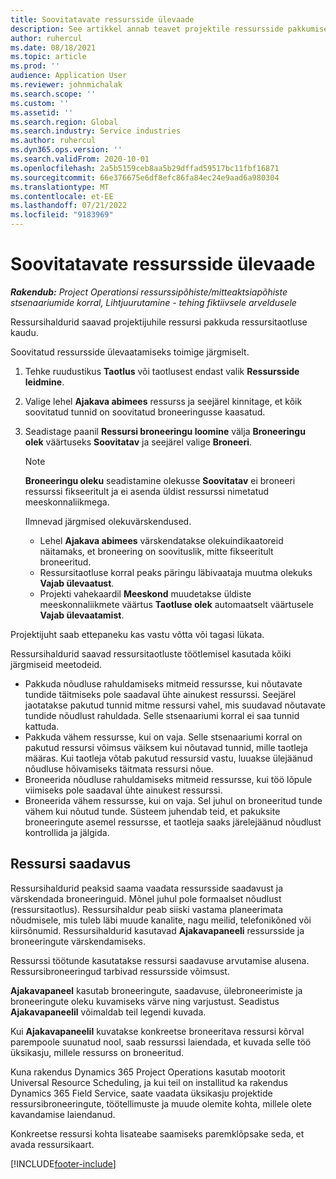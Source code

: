 ```yaml
---
title: Soovitatavate ressursside ülevaade
description: See artikkel annab teavet projektile ressursside pakkumise kohta.
author: ruhercul
ms.date: 08/18/2021
ms.topic: article
ms.prod: ''
audience: Application User
ms.reviewer: johnmichalak
ms.search.scope: ''
ms.custom: ''
ms.assetid: ''
ms.search.region: Global
ms.search.industry: Service industries
ms.author: ruhercul
ms.dyn365.ops.version: ''
ms.search.validFrom: 2020-10-01
ms.openlocfilehash: 2a5b5159ceb8aa5b29dffad59517bc11fbf16871
ms.sourcegitcommit: 66e376675e6df8efc86fa84ec24e9aad6a980304
ms.translationtype: MT
ms.contentlocale: et-EE
ms.lasthandoff: 07/21/2022
ms.locfileid: "9183969"
---
```

# <a name="review-proposed-resources"></a>Soovitatavate ressursside ülevaade

_**Rakendub:** Project Operationsi ressurssipõhiste/mitteaktsiapõhiste stsenaariumide korral,  Lihtjuurutamine - tehing fiktiivsele arveldusele_

Ressursihaldurid saavad projektijuhile ressursi pakkuda ressursitaotluse kaudu.

Soovitatud ressursside ülevaatamiseks toimige järgmiselt.

1. Tehke ruudustikus **Taotlus** või taotlusest endast valik **Ressursside leidmine**.
2. Valige lehel **Ajakava abimees** ressurss ja seejärel kinnitage, et kõik soovitatud tunnid on soovitatud broneeringusse kaasatud.
3. Seadistage paanil **Ressursi broneeringu loomine** välja **Broneeringu olek** väärtuseks **Soovitatav** ja seejärel valige **Broneeri**.

    > [!NOTE]
    > **Broneeringu oleku** seadistamine olekusse **Soovitatav** ei broneeri ressurssi fikseeritult ja ei asenda üldist ressurssi nimetatud meeskonnaliikmega.

    Ilmnevad järgmised olekuvärskendused.

    - Lehel **Ajakava abimees** värskendatakse olekuindikaatoreid näitamaks, et broneering on soovituslik, mitte fikseeritult broneeritud.
    - Ressursitaotluse korral peaks päringu läbivaataja muutma olekuks **Vajab ülevaatust**.
    - Projekti vahekaardil **Meeskond** muudetakse üldiste meeskonnaliikmete väärtus **Taotluse olek** automaatselt väärtusele **Vajab ülevaatamist**.

Projektijuht saab ettepaneku kas vastu võtta või tagasi lükata.

Ressursihaldurid saavad ressursitaotluste töötlemisel kasutada kõiki järgmiseid meetodeid.

- Pakkuda nõudluse rahuldamiseks mitmeid ressursse, kui nõutavate tundide täitmiseks pole saadaval ühte ainukest ressurssi. Seejärel jaotatakse pakutud tunnid mitme ressursi vahel, mis suudavad nõutavate tundide nõudlust rahuldada. Selle stsenaariumi korral ei saa tunnid kattuda.
- Pakkuda vähem ressursse, kui on vaja. Selle stsenaariumi korral on pakutud ressursi võimsus väiksem kui nõutavad tunnid, mille taotleja määras. Kui taotleja võtab pakutud ressursid vastu, luuakse ülejäänud nõudluse hõivamiseks täitmata ressursi nõue.
- Broneerida nõudluse rahuldamiseks mitmeid ressursse, kui töö lõpule viimiseks pole saadaval ühte ainukest ressurssi.
- Broneerida vähem ressursse, kui on vaja. Sel juhul on broneeritud tunde vähem kui nõutud tunde. Süsteem juhendab teid, et pakuksite broneeringute asemel ressursse, et taotleja saaks järelejäänud nõudlust kontrollida ja jälgida.

## <a name="resource-availability"></a>Ressursi saadavus

Ressursihaldurid peaksid saama vaadata ressursside saadavust ja värskendada broneeringuid. Mõnel juhul pole formaalset nõudlust (ressursitaotlus). Ressursihaldur peab siiski vastama planeerimata nõudmisele, mis tuleb läbi muude kanalite, nagu meilid, telefonikõned või kiirsõnumid. Ressursihaldurid kasutavad **Ajakavapaneeli** ressursside ja broneeringute värskendamiseks.

Ressurssi töötunde kasutatakse ressursi saadavuse arvutamise alusena. Ressursibroneeringud tarbivad ressursside võimsust.

**Ajakavapaneel** kasutab broneeringute, saadavuse, ülebroneerimiste ja broneeringute oleku kuvamiseks värve ning varjustust. Seadistus **Ajakavapaneelil** võimaldab teil legendi kuvada.

Kui **Ajakavapaneelil** kuvatakse konkreetse broneeritava ressursi kõrval parempoole suunatud nool, saab ressurssi laiendada, et kuvada selle töö üksikasju, millele ressurss on broneeritud.

Kuna rakendus Dynamics 365 Project Operations kasutab mootorit Universal Resource Scheduling, ja kui teil on installitud ka rakendus Dynamics 365 Field Service, saate vaadata üksikasju projektide ressursibroneeringute, töötellimuste ja muude olemite kohta, millele olete kavandamise laiendanud.

Konkreetse ressursi kohta lisateabe saamiseks paremklõpsake seda, et avada ressursikaart.



[!INCLUDE[footer-include](../includes/footer-banner.md)]
